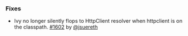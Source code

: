   [1602]: https://github.com/sbt/sbt/pull/1602
  [@jsuereth]: https://github.com/jsuereth
  

### Fixes

* Ivy no longer silently flops to HttpClient resolver when httpclient is on the classpath.  [#1602][1602] by [@jsuereth][@jsuereth]

